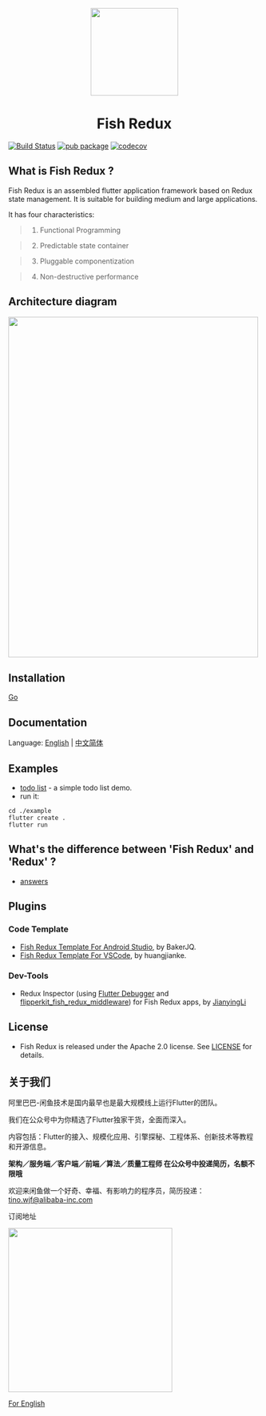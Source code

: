<p align="center"><img src="https://img.alicdn.com/tfs/TB1r74NJyLaK1RjSZFxXXamPFXa-1024-1024.png" align="center" width="175"></p>
<h1 align="center">Fish Redux</h1>

[![Build Status](https://travis-ci.org/alibaba/fish-redux.svg?branch=master)](https://travis-ci.org/alibaba/fish-redux) [![pub package](https://img.shields.io/pub/v/fish_redux.svg)](https://pub.dartlang.org/packages/fish_redux) [![codecov](https://codecov.io/gh/alibaba/fish-redux/branch/master/graph/badge.svg)](https://codecov.io/gh/alibaba/fish-redux)

## What is Fish Redux ?

Fish Redux is an assembled flutter application framework based on Redux state management.
It is suitable for building medium and large applications.

It has four characteristics:

> 1. Functional Programming

> 2. Predictable state container

> 3. Pluggable componentization

> 4. Non-destructive performance

## Architecture diagram

<img src="https://img.alicdn.com/tfs/TB1pkhoJr2pK1RjSZFsXXaNlXXa-1004-1370.png" width="500px" height="680px">

## Installation

[Go](https://pub.dartlang.org/packages/fish_redux#-installing-tab-)

## Documentation

Language: [English](doc/README.md) | [中文简体](doc/README-cn.md)

## Examples

-   [todo list](example) - a simple todo list demo.
-   run it:

```
cd ./example
flutter create .
flutter run
```

## What's the difference between 'Fish Redux' and 'Redux' ?

-   [answers](doc/concept/what's-the-diiference.md)

## Plugins

### Code Template

-   [Fish Redux Template For Android Studio](https://github.com/BakerJQ/FishReduxTemplateForAS), by BakerJQ.
-   [Fish Redux Template For VSCode](https://github.com/huangjianke/fish-redux-template), by huangjianke.

### Dev-Tools

-   Redux Inspector (using [Flutter Debugger](https://github.com/blankapp/flutter-debugger) and [flipperkit_fish_redux_middleware](https://pub.dartlang.org/packages/flipperkit_fish_redux_middleware)) for Fish Redux apps, by [JianyingLi](https://github.com/lijy91)

## License

-   Fish Redux is released under the Apache 2.0 license. See [LICENSE](LICENSE) for details.


## 关于我们
阿里巴巴-闲鱼技术是国内最早也是最大规模线上运行Flutter的团队。

我们在公众号中为你精选了Flutter独家干货，全面而深入。

内容包括：Flutter的接入、规模化应用、引擎探秘、工程体系、创新技术等教程和开源信息。

**架构／服务端／客户端／前端／算法／质量工程师 在公众号中投递简历，名额不限哦**

欢迎来闲鱼做一个好奇、幸福、有影响力的程序员，简历投递：tino.wjf@alibaba-inc.com

订阅地址

<img src="https://img.alicdn.com/tfs/TB1uh7MXq61gK0jSZFlXXXDKFXa-656-656.png" width="328px" height="328px">

[For English](https://twitter.com/xianyutech "For English")
